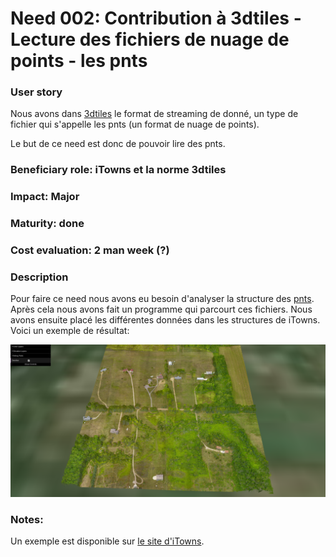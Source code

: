# Need 002: Contribution à 3dtiles - Lecture des fichiers de nuage de points - les pnts

### User story

Nous avons dans [3dtiles](https://github.com/AnalyticalGraphicsInc/3d-tiles) le format de streaming de donné, un type de fichier 
qui s'appelle les pnts (un format de nuage de points).

Le but de ce need est donc de pouvoir lire des pnts.

### Beneficiary role: iTowns et la norme 3dtiles

### Impact: Major

### Maturity: done

### Cost evaluation: 2 man week (?)

### Description 

Pour faire ce need nous avons eu besoin d'analyser la structure des [pnts](https://github.com/AnalyticalGraphicsInc/3d-tiles/blob/master/TileFormats/PointCloud/README.md). 
Après cela nous avons fait un programme qui parcourt ces fichiers. Nous avons ensuite placé les différentes données dans les structures de iTowns.
Voici un exemple de résultat: 

 ![](./Schemes/pointCloud.png)

### Notes:

Un exemple est disponible sur [le site d'iTowns](http://www.itowns-project.org/itowns/examples/pointcloud.html).
